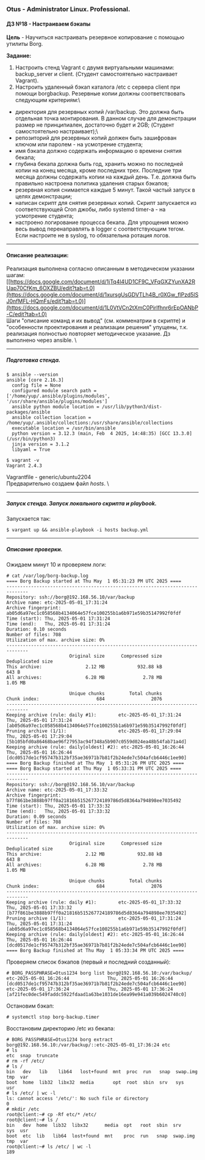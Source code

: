 ### **Otus - Administrator Linux. Professional.**  
#### **ДЗ №18 - Настраиваем бэкапы**  
**Цель** - Научиться настраивать резервное копирование с помощью утилиты Borg. 

**Задание:**
1) Настроить стенд Vagrant с двумя виртуальными машинами: backup_server и client. (Студент самостоятельно настраивает Vagrant).
2) Настроить удаленный бэкап каталога /etc c сервера client при помощи borgbackup. Резервные копии должны соответствовать следующим критериям:\
  - директория для резервных копий /var/backup. Это должна быть отдельная точка монтирования. В данном случае для демонстрации размер не принципиален, достаточно будет и 2GB; (Студент самостоятельно настраивает);\
  - репозиторий для резервных копий должен быть зашифрован ключом или паролем - на усмотрение студента;
  - имя бэкапа должно содержать информацию о времени снятия бекапа;
  - глубина бекапа должна быть год, хранить можно по последней копии на конец месяца, кроме последних трех. Последние три месяца должны содержать копии на каждый день. Т.е. должна быть правильно настроена политика удаления старых бэкапов;
  - резервная копия снимается каждые 5 минут. Такой частый запуск в целях демонстрации;
  - написан скрипт для снятия резервных копий. Скрипт запускается из соответствующей Cron джобы, либо systemd timer-а - на усмотрение студента;
  - настроено логирование процесса бекапа. Для упрощения можно весь вывод перенаправлять в logger с соответствующим тегом. Если настроите не в syslog, то обязательна ротация логов.

****
#### **Описание реализации:**  
Реализация выполнена согласно описанным в методическом указании шагам: [[https://docs.google.com/document/d/1jTq4l4UD1CF9C_VFqGXZYunXA2RUap70CfKm_6OXZBU/edit?tab=t.0](https://docs.google.com/document/d/1xursgUsGDVTLh4B_r0XGw_flPzd5lSJ0nfMFL-HQmFs/edit?tab=t.0)](https://docs.google.com/document/d/1L0VtVCn2tXmC0Pirlfhnr6rEpOANbP-C/edit?tab=t.0) \
Шаги "описание команд и их вывод" (см. комменатрии в скрипте) и "особенности проектирования и реализации решения" упущены, т.к. реализация полностью повторяет методическое указание.
Дз выполнено через ansible. \


***
##### Подготовка стенда.
```
$ ansible --version
ansible [core 2.16.3]
  config file = None
  configured module search path = ['/home/yup/.ansible/plugins/modules', '/usr/share/ansible/plugins/modules']
  ansible python module location = /usr/lib/python3/dist-packages/ansible
  ansible collection location = /home/yup/.ansible/collections:/usr/share/ansible/collections
  executable location = /usr/bin/ansible
  python version = 3.12.3 (main, Feb  4 2025, 14:48:35) [GCC 13.3.0] (/usr/bin/python3)
  jinja version = 3.1.2
  libyaml = True

$ vagrant -v
Vagrant 2.4.3
```
Vagrantfile - generic/ubuntu2204\
Предварительно создаем файл *hosts*. \

***
##### Запуск стенда. Запуск локального скрипта и playbook.
Запускается так:
```
$ vargant up && ansible-playbook -i hosts backup.yml
```

***
##### Описание проверки.
Ожидаем минут 10 и проверяем логи:
```
# cat /var/log/borg-backup.log
==== Borg Backup started at Thu May  1 05:31:23 PM UTC 2025 ====
------------------------------------------------------------------------------
Repository: ssh://borg@192.168.56.10/var/backup
Archive name: etc-2025-05-01_17:31:24
Archive fingerprint: ab05d6a97ec1c058568b4134064e57fce100255b1a6b971e59b35147992f0fdf
Time (start): Thu, 2025-05-01 17:31:24
Time (end):   Thu, 2025-05-01 17:31:24
Duration: 0.10 seconds
Number of files: 708
Utilization of max. archive size: 0%
------------------------------------------------------------------------------
                       Original size      Compressed size    Deduplicated size
This archive:                2.12 MB            932.88 kB                643 B
All archives:                6.28 MB              2.78 MB              1.05 MB

                       Unique chunks         Total chunks
Chunk index:                     684                 2076
------------------------------------------------------------------------------
Keeping archive (rule: daily #1):        etc-2025-05-01_17:31:24              Thu, 2025-05-01 17:31:24 [ab05d6a97ec1c058568b4134064e57fce100255b1a6b971e59b35147992f0fdf]
Pruning archive (1/1):                   etc-2025-05-01_17:29:04              Thu, 2025-05-01 17:29:04 [5b105bfd0a86468bae96f27953ac94f348a5b907c0559d024ea48b54fab71a4d]
Keeping archive (rule: daily[oldest] #2): etc-2025-05-01_16:26:44              Thu, 2025-05-01 16:26:44 [dcd0517de1cf95747b312bf35ae36971b7b81f2b24ede7c504afcb6446c1ee90]
==== Borg Backup finished at Thu May  1 05:31:26 PM UTC 2025 ====
==== Borg Backup started at Thu May  1 05:33:31 PM UTC 2025 ====
------------------------------------------------------------------------------
Repository: ssh://borg@192.168.56.10/var/backup
Archive name: etc-2025-05-01_17:33:32
Archive fingerprint: b77f861be3888b97ff0a21816b515267724189786d5d8364a794898ee7035492
Time (start): Thu, 2025-05-01 17:33:32
Time (end):   Thu, 2025-05-01 17:33:32
Duration: 0.09 seconds
Number of files: 708
Utilization of max. archive size: 0%
------------------------------------------------------------------------------
                       Original size      Compressed size    Deduplicated size
This archive:                2.12 MB            932.88 kB                643 B
All archives:                6.28 MB              2.78 MB              1.05 MB

                       Unique chunks         Total chunks
Chunk index:                     684                 2076
------------------------------------------------------------------------------
Keeping archive (rule: daily #1):        etc-2025-05-01_17:33:32              Thu, 2025-05-01 17:33:32 [b77f861be3888b97ff0a21816b515267724189786d5d8364a794898ee7035492]
Pruning archive (1/1):                   etc-2025-05-01_17:31:24              Thu, 2025-05-01 17:31:24 [ab05d6a97ec1c058568b4134064e57fce100255b1a6b971e59b35147992f0fdf]
Keeping archive (rule: daily[oldest] #2): etc-2025-05-01_16:26:44              Thu, 2025-05-01 16:26:44 [dcd0517de1cf95747b312bf35ae36971b7b81f2b24ede7c504afcb6446c1ee90]
==== Borg Backup finished at Thu May  1 05:33:34 PM UTC 2025 ====

```

Проверяем список бэкапов (первый и последний созданный):
```
# BORG_PASSPHRASE=Otus1234 borg list borg@192.168.56.10:/var/backup/
etc-2025-05-01_16:26:44              Thu, 2025-05-01 16:26:44 [dcd0517de1cf95747b312bf35ae36971b7b81f2b24ede7c504afcb6446c1ee90]
etc-2025-05-01_17:36:24              Thu, 2025-05-01 17:36:24 [af21fec0dec549faddc5922fdaad1a63be1031de16ea99e941a039b6024740c0]
```
Остановим бэкап:
```
# systemctl stop borg-backup.timer
```
Восстановим директорию /etc из бекапа:
```
# BORG_PASSPHRASE=Otus1234 borg extract borg@192.168.56.10:/var/backup/::etc-2025-05-01_17:36:24 etc
# ls
etc  snap  truncate
# rm -rf /etc/
# ls /
bin   dev   lib    lib64   lost+found  mnt  proc  run   snap  swap.img  tmp  var
boot  home  lib32  libx32  media       opt  root  sbin  srv   sys       usr
# ls /etc/ | wc -l
ls: cannot access '/etc/': No such file or directory
0
# mkdir /etc
root@client:~# cp -Rf etc/* /etc/
root@client:~# ls /
bin   dev  home  lib32  libx32      media  opt   root  sbin  srv       sys  usr
boot  etc  lib   lib64  lost+found  mnt    proc  run   snap  swap.img  tmp  var
root@client:~# ls /etc/ | wc -l
189
```

